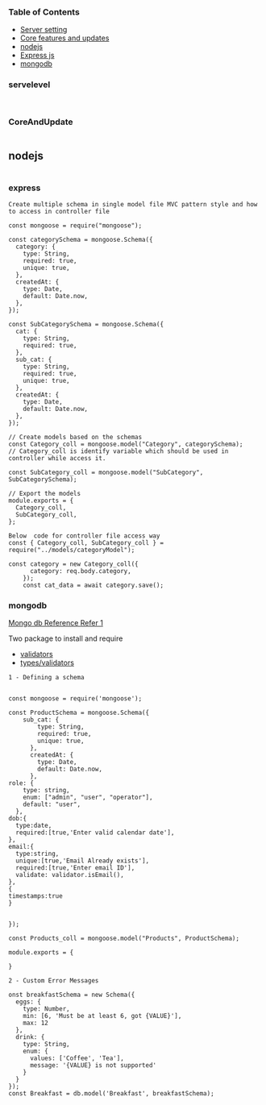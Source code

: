 ### Table of Contents


  - [Server setting](#servelevel)
  - [Core features and updates](#CoreAndUpdate)
  - [nodejs](#nodejs)
  - [Express js](#express)
  - [mongodb](#mongodb)



### servelevel

```
   
```

### CoreAndUpdate

```

```

## nodejs

```

```


### express

```
Create multiple schema in single model file MVC pattern style and how to access in controller file

const mongoose = require("mongoose");

const categorySchema = mongoose.Schema({
  category: {
    type: String,
    required: true,
    unique: true,
  },
  createdAt: {
    type: Date,
    default: Date.now,
  },
});

const SubCategorySchema = mongoose.Schema({
  cat: {
    type: String,
    required: true,
  },
  sub_cat: {
    type: String,
    required: true,
    unique: true,
  },
  createdAt: {
    type: Date,
    default: Date.now,
  },
});

// Create models based on the schemas
const Category_coll = mongoose.model("Category", categorySchema);    // Category_coll is identify variable which should be used in controller while access it.

const SubCategory_coll = mongoose.model("SubCategory", SubCategorySchema);

// Export the models
module.exports = {
  Category_coll,
  SubCategory_coll,
};

Below  code for controller file access way
const { Category_coll, SubCategory_coll } = require("../models/categoryModel");

const category = new Category_coll({
      category: req.body.category,
    });
    const cat_data = await category.save();

```

### mongodb

[Mongo db Reference ](https://www.mongodb.com/developer/products/mongodb/cheat-sheet/)
[Refer 1](https://gist.github.com/subfuzion/9236165)

Two package to install and require

- [validators](https://www.npmjs.com/package/validator)
- [types/validators](https://www.npmjs.com/package/@types/validator?activeTab=readme)

```
1 - Defining a schema


const mongoose = require('mongoose');

const ProductSchema = mongoose.Schema({
    sub_cat: {
        type: String,
        required: true,
        unique: true,
      },
      createdAt: {
        type: Date,
        default: Date.now,
      },
role: {
    type: string,
    enum: ["admin", "user", "operator"],
    default: "user",
  },
dob:{
  type:date,
  required:[true,'Enter valid calendar date'],
},
email:{
  type:string,
  unique:[true,'Email Already exists'],
  required:[true,'Enter email ID'],
  validate: validator.isEmail(),
},
{
timestamps:true
}


});

const Products_coll = mongoose.model("Products", ProductSchema);

module.exports = {

}

2 - Custom Error Messages

onst breakfastSchema = new Schema({
  eggs: {
    type: Number,
    min: [6, 'Must be at least 6, got {VALUE}'],
    max: 12
  },
  drink: {
    type: String,
    enum: {
      values: ['Coffee', 'Tea'],
      message: '{VALUE} is not supported'
    }
  }
});
const Breakfast = db.model('Breakfast', breakfastSchema);



```
    
